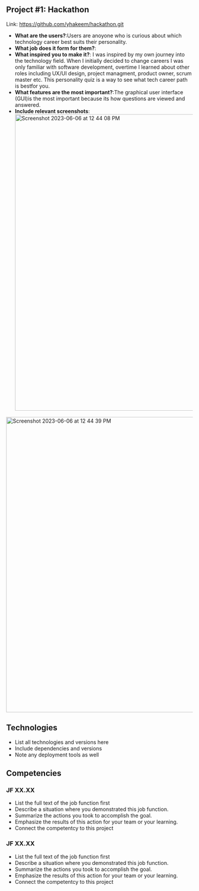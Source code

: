 ## Project #1: Hackathon

<!-- Give a high-level overview of the project purpose -->

Link: https://github.com/yhakeem/hackathon.git

- **What are the users?**:Users are anoyone who is curious about which technology career best suits their personality. 
- **What job does it form for them?**:
- **What inspired you to make it?**: I was inspired by my own journey into the technology field. When I initially decided to change careers I was only familiar with software development, overtime I learned about other roles including UX/UI design, project managment, product owner, scrum master etc. This personality quiz is a way to see what tech career path is bestfor you. 
- **What features are the most important?**:The graphical user interface (GUI)is the most important because its how questions are viewed and answered. 
- **Include relevant screenshots**: <img width="800" alt="Screenshot 2023-06-06 at 12 44 08 PM" src="https://github.com/yhakeem/Final-Portfolio/assets/95241415/1b463a12-ac27-4171-b3f2-0ee4362adc65">
<img width="797" alt="Screenshot 2023-06-06 at 12 44 39 PM" src="https://github.com/yhakeem/Final-Portfolio/assets/95241415/6ea947cc-8fbd-4a7f-bf21-2df1de9ea6f1">

## Technologies

- List all technologies and versions here
- Include dependencies and versions
- Note any deployment tools as well

## Competencies

### JF XX.XX

- List the full text of the job function first
- Describe a situation where you demonstrated this job function.
- Summarize the actions you took to accomplish the goal.
- Emphasize the results of this action for your team or your learning.
- Connect the competentcy to this project

### JF XX.XX

- List the full text of the job function first
- Describe a situation where you demonstrated this job function.
- Summarize the actions you took to accomplish the goal.
- Emphasize the results of this action for your team or your learning.
- Connect the competentcy to this project
